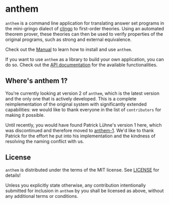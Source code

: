 # anthem

`anthem` is a command line application for translating answer set programs in the mini-gringo dialect of [clingo](https://potassco.org/clingo/) to first-order theories.
Using an automated theorem prover, these theories can then be used to verify properties of the original programs, such as strong and external equivalence.

Check out the [Manual](https://potassco.org/anthem/) to learn how to install and use `anthem`.

If you want to use `anthem` as a library to build your own application, you can do so.
Check out the [API documentation](https://docs.rs/anthem/) for the available functionalities.

## Where's anthem 1?

You're currently looking at version 2 of `anthem`, which is the latest version and the only one that is actively developed.
This is a complete reimplementation of the original system with significantly extended capabilities: we would like to thank everyone in the list of `contributors` for making it possible.

Until recently, you would have found Patrick Lühne's version 1 here, which was discontinued and therefore moved to [anthem-1](https://github.com/potassco/anthem-1).
We'd like to thank Patrick for the effort he put into his implementation and the kindness of resolving the naming conflict with us.

## License

`anthem` is distributed under the terms of the MIT license.
See [LICENSE](LICENSE) for details!

Unless you explicitly state otherwise, any contribution intentionally submitted for inclusion in `anthem` by you shall be licensed as above, without any additional terms or conditions.
